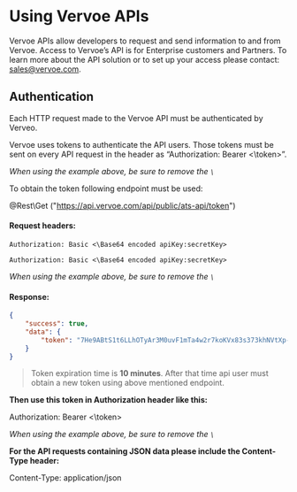 # Using Vervoe APIs

Vervoe APIs allow developers to request and send information to and from Vervoe.
Access to Vervoe’s API is for Enterprise customers and Partners. To learn more about the API solution or to set up your access please contact: [sales@vervoe.com](mailto:sales@vervoe.com).


## Authentication 
Each HTTP request made to the Vervoe API must be authenticated by Verveo. 

Vervoe uses tokens to authenticate the API users. Those tokens must be sent on every API request in the header as “Authorization: Bearer <\token>”.

*When using the example above, be sure to remove the `\`*

To obtain the token following endpoint must be used:

 @Rest\Get ("https://api.vervoe.com/api/public/ats-api/token")

#### Request headers:

<!--
title: "Authorization request header"
lineNumbers: true
-->

```
Authorization: Basic <\Base64 encoded apiKey:secretKey>
```
```
Authorization: Basic <\Base64 encoded apiKey:secretKey>
```
*When using the example above, be sure to remove the `\`*

#### Response:

```json
{
    "success": true,
    "data": {
        "token": "7He9ABtS1t6LLhOTyAr3M0uvF1mTa4w2r7koKVx83s373khNVtXp-WK3ufXuYasSc4mpUVwo0X4jcxpB1JBh4YRLN3bppvd_F-POMUCZPWGYIP7jz7h47cnD4Db9hqP2b4JdvO4N8y7bpqz6gcYnz6huSAHNy0ADEGWoqR5PvMpWeZBBrqzi8lHE4rgV4g9KBDp-bUbLybsuy-cvI1ueD4W5YUzd55-nn80fvBhAMDH5r18CVoIiSjY4CfTO7GY-bNUvLE4AMFk27XwyCxhJJ-uY4katIuQwkdB4vfECPYNFbXVPOiUtGL1K5Y5IzPCxKpn9ApfOeVDFSoXYectASVGu4wqcU1AnHtL54hdcYyQJXfX9fBB0owXxuPWLaRJlVQhUUNAGSfp5owbtSxpf0PmeynuDlUdOM2hFbSGXyx5RzycwkTM1LDiIKKgYCHirqswrgX7mBxQXfXo3U3GXobAQsxRwFOPTqvPWrrSXGIjfna1_x4rGb_XvWEtwzmYOX02cZH2Q0A5Vcql0tDRyHBovU7s6Y"
    }
}
```
<!-- theme: warning -->

> Token expiration time is **10 minutes**. After that time api user must obtain a new token using above mentioned endpoint.

**Then use this token in Authorization header like this:**

Authorization: Bearer <\token>

*When using the example above, be sure to remove the `\`*

**For the API requests containing JSON data please include the Content-Type header:**

Content-Type: application/json
